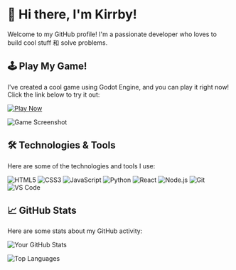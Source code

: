 # 👋 Hi there, I'm Kirrby!

Welcome to my GitHub profile! I'm a passionate developer who loves to build cool stuff 和 solve problems. 

## 🕹️ Play My Game!

I've created a cool game using Godot Engine, and you can play it right now! Click the link below to try it out:

[![Play Now](https://img.shields.io/badge/Play-在线试玩-blue?style=for-the-badge&logo=godot-engine)](https://kirrby.github.io/Godot-testgame/)

![Game Screenshot](https://your-image-link.png)

## 🛠️ Technologies & Tools

Here are some of the technologies and tools I use:

![HTML5](https://img.shields.io/badge/-HTML5-E34F26?style=flat-square&logo=html5&logoColor=white)
![CSS3](https://img.shields.io/badge/-CSS3-1572B6?style=flat-square&logo=css3&logoColor=white)
![JavaScript](https://img.shields.io/badge/-JavaScript-F7DF1E?style=flat-square&logo=javascript&logoColor=black)
![Python](https://img.shields.io/badge/-Python-3776AB?style=flat-square&logo=python&logoColor=white)
![React](https://img.shields.io/badge/-React-61DAFB?style=flat-square&logo=react&logoColor=black)
![Node.js](https://img.shields.io/badge/-Node.js-339933?style=flat-square&logo=node.js&logoColor=white)
![Git](https://img.shields.io/badge/-Git-F05032?style=flat-square&logo=git&logoColor=white)
![VS Code](https://img.shields.io/badge/-VS%20Code-007ACC?style=flat-square&logo=visual-studio-code&logoColor=white)

## 📈 GitHub Stats

Here are some stats about my GitHub activity:

![Your GitHub Stats](https://github-readme-stats.vercel.app/api?username=yourusername&show_icons=true&theme=radical)

![Top Languages](https://github-readme-stats.vercel.app/api/top-langs/?username=yourusername&layout=compact&theme=radical)

